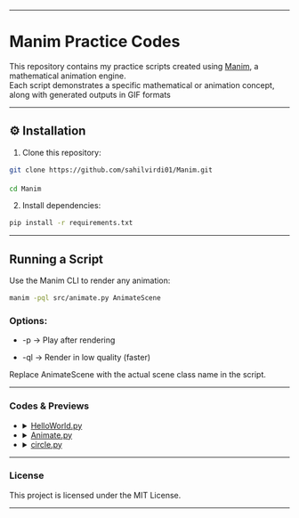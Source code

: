 
---

# Manim Practice Codes

This repository contains my practice scripts created using [Manim](https://www.manim.community/), a mathematical animation engine.  
Each script demonstrates a specific mathematical or animation concept, along with generated outputs in GIF formats

---


## ⚙️ Installation
1. Clone this repository:
```bash
git clone https://github.com/sahilvirdi01/Manim.git

cd Manim
```
2. Install dependencies:


```bash
pip install -r requirements.txt
```

---

## Running a Script

Use the Manim CLI to render any animation:
```bash
manim -pql src/animate.py AnimateScene
```
### Options:

 - -p → Play after rendering

 - -ql → Render in low quality (faster)

Replace AnimateScene with the actual scene class name in the script.


---

### Codes & Previews
<ul>
  <li>
    <details>
    <summary><a href="src/example.py">HelloWorld.py</a></summary>
  <!-- Content of the dropdown goes here -->
    <p>This code creates a square that tilts and transforms into circle </p>
    <h3> Output </h3>
    <img src="media/gifs/Helloworld.gif">
    </details>
  </li>
  <li>
    <details>
    <summary><a href="src/animate.py">Animate.py</a></summary>
  <!-- Content of the dropdown goes here -->
    <p>This code creates a square that tilts and transforms into circle </p>
    <h3> Output </h3>
    <img src="media/gifs/animate.gif">
    </details>
  </li>
  <li>
    <details>
    <summary><a href="src/circle.py">circle.py</a></summary>
  <!-- Content of the dropdown goes here -->
    <p>This code creates a square that tilts and transforms into circle </p>
    <h3> Output </h3>
    <img src="media/gifs/CreateCircle.gif">
    </details>
  </li>
  
  
</ul>


---

### License

This project is licensed under the MIT License.

---

